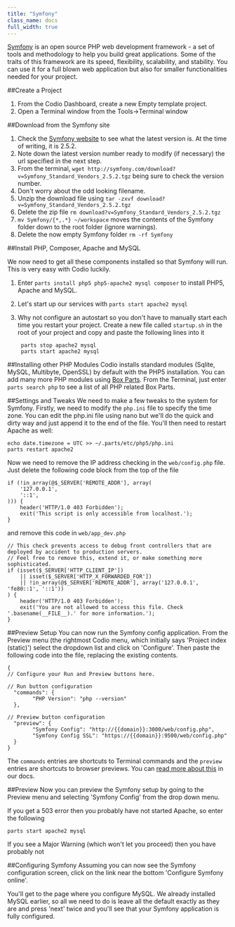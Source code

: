 ```yaml
---
title: "Symfony"
class_name: docs
full_width: true
---
```


[Symfony](http://symfony.com/) is an open source PHP web development framework - a set of tools and methodology to help you build great applications. Some of the traits of this framework are its speed, flexibility, scalability, and stability. You can use it for a full blown web application but also for smaller functionalities needed for your project. 

##Create a Project

1. From the Codio Dashboard, create a new Empty template project. 
1. Open a Terminal window from the Tools->Terminal window


##Download from the Symfony site

1. Check the [Symfony website](http://symfony.com/download) to see what the latest version is. At the time of writing, it is 2.5.2.
1. Note down the latest version number ready to modify (if necessary) the url specified in the next step.
1. From the terminal, `wget http://symfony.com/download?v=Symfony_Standard_Vendors_2.5.2.tgz` being sure to check the version number.
1. Don't worry about the odd looking filename.
1. Unzip the download file using `tar -zxvf download?v=Symfony_Standard_Vendors_2.5.2.tgz`
1. Delete the zip file `rm download?v=Symfony_Standard_Vendors_2.5.2.tgz`
1. `mv Symfony/{*,.*} ~/workspace` moves the contents of the Symfony folder down to the root folder (ignore warnings).
1. Delete the now empty Symfony folder `rm -rf Symfony`


##Install PHP, Composer, Apache and MySQL

We now need to get all these components installed so that Symfony will run. This is very easy with Codio luckily.

1. Enter `parts install php5 php5-apache2 mysql composer` to install PHP5, Apache and MySQL. 
1. Let's start up our services with `parts start apache2 mysql`
1. Why not configure an autostart so you don't have to manually start each time you restart your project. Create a new file called `startup.sh` in the root of your project and copy and paste the following lines into it

        parts stop apache2 mysql
        parts start apache2 mysql

##Installing other PHP Modules
Codio installs standard modules (Sqlite, MySQL, Multibyte, OpenSSL) by default with the PHP5 installation. You can add many more PHP modules using [Box Parts](/docs/boxes/box-parts). From the Terminal, just enter `parts search php` to see a list of all PHP related Box Parts.

##Settings and Tweaks
We need to make a few tweaks to the system for Symfony. Firstly, we need to modify the `php.ini` file to specify the time zone. You can edit the php.ini file using nano but we'll do the quick and dirty way and just append it to the end of the file. You'll then need to restart Apache as well:

    echo date.timezone = UTC >> ~/.parts/etc/php5/php.ini
    parts restart apache2
    
Now we need to remove the IP address checking in the `web/config.php` file. Just delete the following code block from the top of the file

    if (!in_array(@$_SERVER['REMOTE_ADDR'], array(
        '127.0.0.1',
        '::1',
    ))) {
        header('HTTP/1.0 403 Forbidden');
        exit('This script is only accessible from localhost.');
    }

and remove this code in `web/app_dev.php`

    // This check prevents access to debug front controllers that are deployed by accident to production servers.
    // Feel free to remove this, extend it, or make something more sophisticated.
    if (isset($_SERVER['HTTP_CLIENT_IP'])
        || isset($_SERVER['HTTP_X_FORWARDED_FOR'])
        || !in_array(@$_SERVER['REMOTE_ADDR'], array('127.0.0.1', 'fe80::1', '::1'))
    ) {
        header('HTTP/1.0 403 Forbidden');
        exit('You are not allowed to access this file. Check '.basename(__FILE__).' for more information.');
    }

##Preview Setup
You can now run the Symfony config application. From the Preview menu (the rightmost Codio menu, which initially says 'Project index (static)') select the dropdown list and click on 'Configure'. Then paste the following code into the file, replacing the existing contents. 

    {
    // Configure your Run and Preview buttons here.

    // Run button configuration
      "commands": {
            "PHP Version": "php --version"
      },

    // Preview button configuration
      "preview": {
            "Symfony Config": "http://{{domain}}:3000/web/config.php",
            "Symfony Config SSL": "https://{{domain}}:9500/web/config.php"
      }
    }

The `commands` entries are shortcuts to Terminal commands and the `preview` entries are shortcuts to browser previews. You can [read more about this](/docs/boxes/run/) in our docs.

##Preview
Now you can preview the Symfony setup by going to the Preview menu and selecting 'Symfony Config' from the drop down menu.

If you get a 503 error then you probably have not started Apache, so enter the following

    parts start apache2 mysql

If you see a Major Warning (which won't let you proceed) then you have probably not 

##Configuring Symfony
Assuming you can now see the Symfony configuration screen, click on the link near the bottom 'Configure Symfony online'.

You'll get to the page where you configure MySQL. We already installed MySQL earlier, so all we need to do is leave all the default exactly as they are and press 'next' twice and you'll see that your Symfony application is fully configured.



